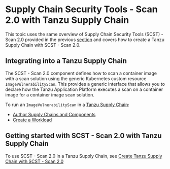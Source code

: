 # Supply Chain Security Tools - Scan 2.0 with Tanzu Supply Chain

This topic uses the same overview of Supply Chain Security Tools (SCST) - Scan 2.0 provided in the previous [section](../scan-2-0.hbs.md#overview) and covers how to create a Tanzu Supply Chain with SCST - Scan 2.0.

## <a id="supply-chain-usage"></a>Integrating into a Tanzu Supply Chain

The SCST - Scan 2.0 component defines how to scan a container image with a scan
solution using the generic Kubernetes custom resource `ImageVulnerabilityScan`.
This provides a generic interface that allows you to declare how the Tanzu
Application Platform executes a scan on a container image for a container
image scan solution.

To run an `ImageVulnerabilityScan` in a [Tanzu Supply Chain](../../supply-chain/about.hbs.md):
* [Author Supply Chains and Components](../../supply-chain/platform-engineering/how-to/about.hbs.md)
* [Create a Workload](../../supply-chain/development/how-to/about.hbs.md)

## <a id="getting-started"></a>Getting started with SCST - Scan 2.0 with Tanzu Supply Chain

To use SCST - Scan 2.0 in a Tanzu Supply Chain, see [Create Tanzu Supply Chain with SCST - Scan 2.0](./create-tanzu-supply-chain.hbs.md)
